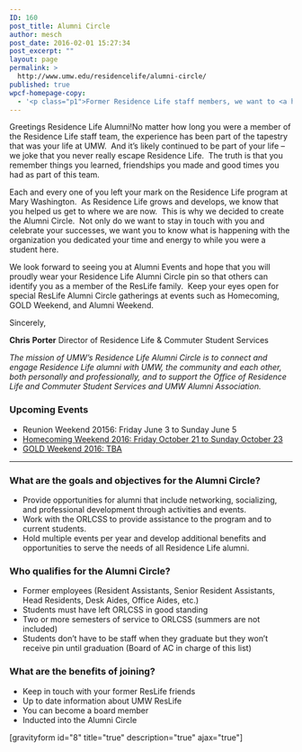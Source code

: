 ```yaml
---
ID: 160
post_title: Alumni Circle
author: mesch
post_date: 2016-02-01 15:27:34
post_excerpt: ""
layout: page
permalink: >
  http://www.umw.edu/residencelife/alumni-circle/
published: true
wpcf-homepage-copy:
  - '<p class="p1">Former Residence Life staff members, we want to <a href="https://www.umw.edu/residencelife/alumni-circle/">connect with you</a>!</p>'
---
```

<div class="two-thirds first">Greetings Residence Life Alumni!No matter how long you were a member of the Residence Life staff team, the experience has been part of the tapestry that was your life at UMW.  And it’s likely continued to be part of your life – we joke that you never really escape Residence Life.  The truth is that you remember things you learned, friendships you made and good times you had as part of this team.

Each and every one of you left your mark on the Residence Life program at Mary Washington.  As Residence Life grows and develops, we know that you helped us get to where we are now.  This is why we decided to create the Alumni Circle.  Not only do we want to stay in touch with you and celebrate your successes, we want you to know what is happening with the organization you dedicated your time and energy to while you were a student here.

We look forward to seeing you at Alumni Events and hope that you will proudly wear your Residence Life Alumni Circle pin so that others can identify you as a member of the ResLife family.  Keep your eyes open for special ResLife Alumni Circle gatherings at events such as Homecoming, GOLD Weekend, and Alumni Weekend.

Sincerely,

<strong>Chris</strong> <strong>Porter</strong>
Director of Residence Life &amp; Commuter Student Services

</div>
<div class="page-aside one-third"><em>The mission of UMW’s Residence Life Alumni Circle is to connect and engage Residence Life alumni with UMW, the community and each other, both personally and professionally, and to support the Office of Residence Life and Commuter Student Services and UMW Alumni Association.</em>
<h3>Upcoming Events</h3>
<ul>
	<li>Reunion Weekend 20156: Friday June 3 to Sunday June 5</li>
	<li><a href="http://www.alumni.umw.edu/s/1588/index.aspx?sid=1588&amp;gid=1&amp;pgid=523">Homecoming Weekend 2016: Friday October 21 to Sunday October 23</a></li>
	<li><a href="http://www.alumni.umw.edu/s/1588/index.aspx?sid=1588&amp;gid=1&amp;pgid=619">GOLD Weekend 2016: TBA</a></li>
</ul>
</div>

<hr style="clear: both;" />

<h3>What are the goals and objectives for the Alumni Circle?</h3>
<ul>
	<li>Provide opportunities for alumni that include networking, socializing, and professional development through activities and events.</li>
	<li>Work with the ORLCSS to provide assistance to the program and to current students.</li>
	<li>Hold multiple events per year and develop additional benefits and opportunities to serve the needs of all Residence Life alumni.</li>
</ul>
<h3>Who qualifies for the Alumni Circle?</h3>
<ul>
	<li>Former employees (Resident Assistants, Senior Resident Assistants, Head Residents, Desk Aides, Office Aides, etc.)</li>
	<li>Students must have left ORLCSS in good standing</li>
	<li>Two or more semesters of service to ORLCSS (summers are not included)</li>
	<li>Students don’t have to be staff when they graduate but they won’t receive pin until graduation (Board of AC in charge of this list)</li>
</ul>
<h3>What are the benefits of joining?</h3>
<ul>
	<li>Keep in touch with your former ResLife friends</li>
	<li>Up to date information about UMW ResLife</li>
	<li>You can become a board member</li>
	<li>Inducted into the Alumni Circle</li>
</ul>
[gravityform id="8" title="true" description="true" ajax="true"]